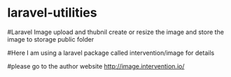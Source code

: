 # laravel-utilities

#Laravel Image upload and thubnil create or resize the image and store the image to storage public folder

#Here I am using a laravel package called  intervention/image for details 

#please go to the author website http://image.intervention.io/
